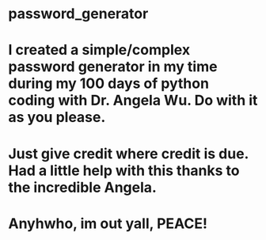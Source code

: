 # password_generator
# I created a simple/complex password generator in my time during my 100 days of python coding with Dr. Angela Wu. Do with it as you please. 
# Just give credit where credit is due. Had a little help with this thanks to the incredible Angela. 
# Anyhwho, im out yall, PEACE! 

